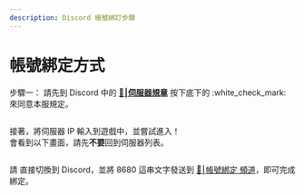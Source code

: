 ```yaml
---
description: Discord 帳號綁訂步驟
---
```


# 帳號綁定方式

步驟一： 請先到 Discord 中的 [**🚨⎮伺服器規章**](https://discord.com/channels/653950651323383808/657213942946463780/866951570041208853) 按下底下的 :white\_check\_mark: 來同意本服規定。

<figure><img src="../.gitbook/assets/image (5).png" alt=""><figcaption></figcaption></figure>

接著，將伺服器 IP 輸入到遊戲中，並嘗試進入！\
會看到以下畫面，請先**不要**回到伺服器列表。

<figure><img src="../.gitbook/assets/image (11).png" alt=""><figcaption></figcaption></figure>

請 直接切換到 Discord，並將 8680 這串文字發送到 [🔐⎮帳號綁定 頻道](https://discord.com/channels/653950651323383808/1025230780726771723)，即可完成綁定。

<figure><img src="../.gitbook/assets/image (2).png" alt=""><figcaption></figcaption></figure>
